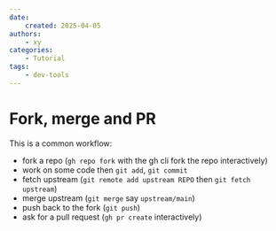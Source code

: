 ```yaml
---
date:
    created: 2025-04-05
authors:
    - xy
categories: 
    - Tutorial
tags:
    - dev-tools
---
```


# Fork, merge and PR

This is a common workflow: 

- fork a repo (`gh repo fork` with the gh cli fork the repo interactively)
- work on some code then `git add`, `git commit`
- fetch upstream (`git remote add upstream REPO` then `git fetch upstream`)
- merge upstream (`git merge` say `upstream/main`) 
- push back to the fork (`git push`)
- ask for a pull request (`gh pr create` interactively) 


